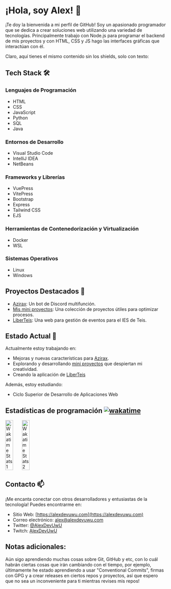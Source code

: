 # ¡Hola, soy Alex! 👋

¡Te doy la bienvenida a mi perfil de GitHub! Soy un apasionado programador que se dedica a crear soluciones web utilizando una variedad de tecnologías. Principalmente trabajo con Node.js para programar el backend de mis proyectos y con HTML, CSS y JS hago las interfaces gráficas que interactúan con él.

Claro, aquí tienes el mismo contenido sin los shields, solo con texto:

## Tech Stack 🛠️

### Lenguajes de Programación
- HTML
- CSS
- JavaScript
- Python
- SQL
- Java

### Entornos de Desarrollo
- Visual Studio Code
- IntelliJ IDEA
- NetBeans

### Frameworks y Librerías
- VuePress
- VitePress
- Bootstrap
- Express
- Tailwind CSS
- EJS

### Herramientas de Contenedorización y Virtualización
- Docker
- WSL

### Sistemas Operativos
- Linux
- Windows
  
## Proyectos Destacados 🚀

- [Azirax](https://azirax.site): Un bot de Discord multifunción.
- [Mis mini proyectos](https://github.com/AlexDeveloperUwU/miniprojects): Una colección de proyectos útiles para optimizar procesos.
- [LiberTeis](https://github.com/AlexDeveloperUwU/liberteis): Una web para gestión de eventos para el IES de Teis.

## Estado Actual 🌱

Actualmente estoy trabajando en:

- Mejoras y nuevas características para [Azirax](https://azirax.site).
- Explorando y desarrollando [mini proyectos](https://github.com/AlexDeveloperUwU/miniprojects) que despiertan mi creatividad.
- Creando la aplicación de [LiberTeis](https://github.com/alexdeveloperuwu/liberteis)

Además, estoy estudiando:

- Ciclo Superior de Desarrollo de Aplicaciones Web

## Estadísticas de programación [![wakatime](https://wakatime.com/badge/user/bf86471e-8eef-407a-8125-ccc771f3e40b.svg?style=social)](https://wakatime.com/@bf86471e-8eef-407a-8125-ccc771f3e40b)

<div style="display: flex; justify-content: space-between; width: 20%; margin: 0.1px;">
  <img src="https://wakatime.com/share/@AlexDevUwU/adf969ef-c8c4-45de-9faf-38c591cbf714.svg" alt="Wakatime Stats 1" width=49%/>
  <img src="https://wakatime.com/share/@AlexDevUwU/00163c4e-2b4b-4a93-9d5c-b1b0a12cf6ce.svg" alt="Wakatime Stats 2" width=49%/>
</div>

## Contacto 📫

¡Me encanta conectar con otros desarrolladores y entusiastas de la tecnología! Puedes encontrarme en:

- Sitio Web: [https://alexdevuwu.com](https://alexdevuwu.com)
- Correo electrónico: [alex@alexdevuwu.com](mailto:alex@alexdevuwu.com)
- Twitter: [@AlexDevUwU](https://twitter.com/AlexDevUwU)
- Twitch: [AlexDevUwU](https://twitch.tv/alexdevuwu)

## Notas adicionales: 

Aún sigo aprendiendo muchas cosas sobre Git, GitHub y etc, con lo cuál habrán ciertas cosas que irán cambiando con el tiempo, por ejemplo, últimamente he estado aprendiendo a usar "Conventional Commits", firmas con GPG y a crear releases en ciertos repos y proyectos, así que espero que no sea un inconveniente para ti mientras revises mis repos!
